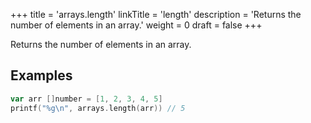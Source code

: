 +++
title = 'arrays.length'
linkTitle = 'length'
description = 'Returns the number of elements in an array.'
weight = 0
draft = false
+++

Returns the number of elements in an array.

## Examples

```go
var arr []number = [1, 2, 3, 4, 5]
printf("%g\n", arrays.length(arr)) // 5
```

